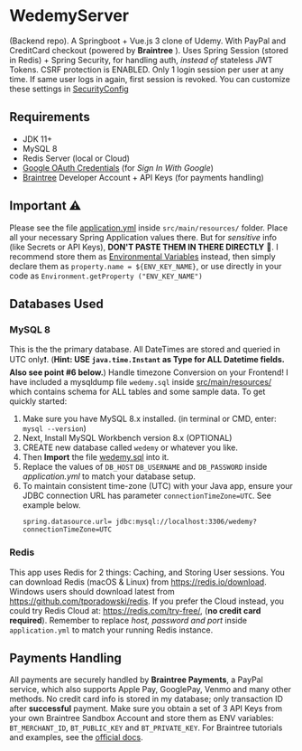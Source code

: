 # WedemyServer

(Backend repo). A Springboot + Vue.js 3 clone of Udemy. With PayPal and CreditCard checkout (powered by **Braintree** ).
Uses Spring Session (stored in Redis) + Spring Security, for handling auth, _instead of_ stateless JWT Tokens. CSRF
protection is ENABLED. Only 1 login session per user at any time. If same user logs in again, first session is revoked.
You can customize these settings
in [SecurityConfig](src/main/java/com/davistiba/wedemyserver/config/SecurityConfig.java)

## Requirements

- JDK 11+
- MySQL 8
- Redis Server (local or Cloud)
- [Google OAuth Credentials](https://console.developers.google.com/apis/credentials) (for _Sign In With Google_)
- [Braintree](https://developer.paypal.com/braintree/docs) Developer Account + API Keys (for payments handling)

## Important ⚠

Please see the file [application.yml](src/main/resources/application.yml) inside `src/main/resources/`
folder. Place all your necessary Spring Application values there. But for _sensitive_
info (like Secrets or API Keys), **DON'T PASTE THEM IN THERE DIRECTLY** 🚫. I recommend store them
as [Environmental Variables](https://www.baeldung.com/properties-with-spring) instead, then simply declare them
as `property.name = ${ENV_KEY_NAME}`, or use directly in your code as `Environment.getProperty ("ENV_KEY_NAME")`

## Databases Used

### MySQL 8

This is the the primary database. All DateTimes are stored and queried in UTC only❗. (**Hint:
USE `java.time.Instant` as Type for ALL Datetime fields. Also see point #6 below.**) Handle timezone Conversion on your
Frontend! I have included a mysqldump file `wedemy.sql` inside [src/main/resources/](src/main/resources) which contains
schema for ALL tables and some sample data. To get quickly started:

1. Make sure you have MySQL 8.x installed. (in terminal or CMD, enter: `mysql --version`)
2. Next, Install MySQL Workbench version 8.x (OPTIONAL)
3. CREATE new database called `wedemy` or whatever you like.
4. Then **Import** the file [wedemy.sql](src/main/resources/wedemy.sql) into it.
5. Replace the values of `DB_HOST` `DB_USERNAME` and `DB_PASSWORD` inside _application.yml_ to match your database
   setup.
6. To maintain consistent time-zone (UTC) with your Java app, ensure your JDBC connection URL has
   parameter `connectionTimeZone=UTC`. See example below.
   ```properties
   spring.datasource.url= jdbc:mysql://localhost:3306/wedemy?connectionTimeZone=UTC
   ```

### Redis

This app uses Redis for 2 things: Caching, and Storing User sessions. You can download Redis (macOS & Linux)
from https://redis.io/download. Windows users should download latest from https://github.com/tporadowski/redis. If you
prefer the Cloud instead, you could try Redis Cloud at: https://redis.com/try-free/, (**no credit card required**).
Remember to replace
_host, password and port_  inside `application.yml` to match your running Redis instance.

## Payments Handling

All payments are securely handled by **Braintree Payments**, a PayPal service, which also supports Apple Pay, GooglePay,
Venmo and many other methods. No credit card info is stored in my database; only transaction ID after **successful**
payment. Make sure you obtain a set of 3 API Keys from your own Braintree Sandbox Account and store them as ENV
variables: `BT_MERCHANT_ID`, `BT_PUBLIC_KEY`
and `BT_PRIVATE_KEY`. For Braintree tutorials and examples, see
the [official docs](https://developer.paypal.com/braintree/docs).
